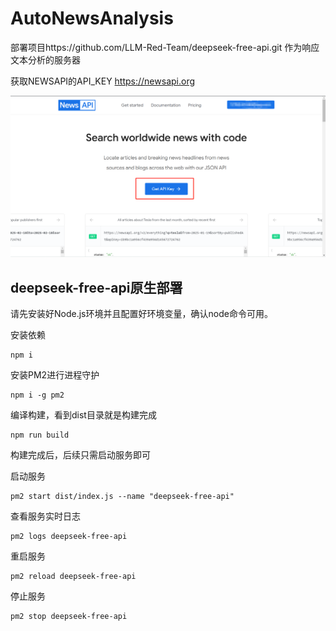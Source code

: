# AutoNewsAnalysis

部署项目https://github.com/LLM-Red-Team/deepseek-free-api.git 作为响应文本分析的服务器

获取NEWSAPI的API_KEY https://newsapi.org

![](note\newsapi.png)

## deepseek-free-api原生部署

请先安装好Node.js环境并且配置好环境变量，确认node命令可用。

安装依赖

```shell
npm i
```

安装PM2进行进程守护

```shell
npm i -g pm2
```

编译构建，看到dist目录就是构建完成

```shell
npm run build
```



构建完成后，后续只需启动服务即可

启动服务

```shell
pm2 start dist/index.js --name "deepseek-free-api"
```

查看服务实时日志

```shell
pm2 logs deepseek-free-api
```

重启服务

```shell
pm2 reload deepseek-free-api
```

停止服务

```shell
pm2 stop deepseek-free-api
```

